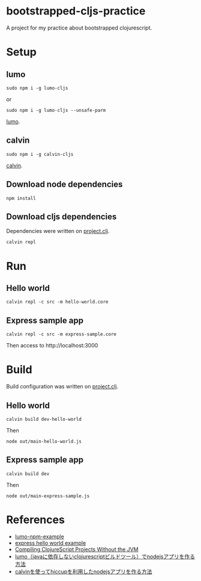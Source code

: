 # bootstrapped-cljs-practice
A project for my practice about bootstrapped clojurescript.

# Setup
## lumo
```
sudo npm i -g lumo-cljs
```

or

```
sudo npm i -g lumo-cljs --unsafe-parm
```

[lumo](https://github.com/anmonteiro/lumo).

## calvin
```
sudo npm i -g calvin-cljs
```

[calvin](https://github.com/eginez/calvin).

## Download node dependencies
```
npm install
```

## Download cljs dependencies
Dependencies were written on [project.clj](/project.clj).

```
calvin repl
```

# Run
## Hello world
```
calvin repl -c src -m hello-world.core
```

## Express sample app
```
calvin repl -c src -m express-sample.core
```

Then access to http://localhost:3000

# Build
Build configuration was written on [project.clj](/project.clj).

## Hello world
```
calvin build dev-hello-world
```
Then
```
node out/main-hello-world.js
```

## Express sample app
```
calvin build dev
```
Then
```
node out/main-express-sample.js
```

# References
- [lumo-npm-example](https://github.com/rberger/lumo-npm-example)
- [express hello world example](https://expressjs.com/en/starter/hello-world.html)
- [Compiling ClojureScript Projects Without the JVM](https://anmonteiro.com/2017/02/compiling-clojurescript-projects-without-the-jvm/)
- [lumo（javaに依存しないclojurescriptビルドツール）でnodejsアプリを作る方法](http://asukiaaa.blogspot.com/2017/08/lumojavaclojurescriptnodejs.html)
- [calvinを使ってhiccupを利用したnodejsアプリを作る方法](http://asukiaaa.blogspot.com/2017/09/calvinhiccupnodejs.html)
